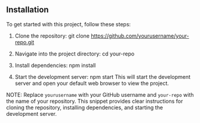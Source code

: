 ## Installation

To get started with this project, follow these steps:

1. Clone the repository:
   git clone https://github.com/yourusername/your-repo.git

2. Navigate into the project directory:
    cd your-repo

3. Install dependencies:
    npm install

4. Start the development server:
    npm start
  This will start the development server and open your default web browser to view the project.

NOTE: Replace `yourusername` with your GitHub username and `your-repo` with the name of your repository. This snippet provides clear instructions for cloning the repository, installing dependencies, and starting the development server.
